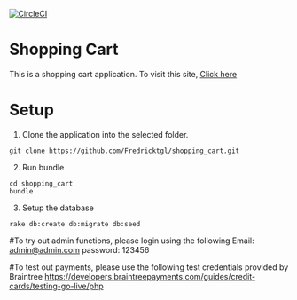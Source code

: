 [![CircleCI](https://circleci.com/gh/Fredricktgl/shopping_cart/tree/master.svg?style=svg)](https://circleci.com/gh/Fredricktgl/shopping_cart/tree/master)

# Shopping Cart

This is a shopping cart application. To visit this site, [Click here](https://ac-shopping-cart.herokuapp.com)

# Setup

1. Clone the application into the selected folder.
```
git clone https://github.com/Fredricktgl/shopping_cart.git
```

2. Run bundle 
```
cd shopping_cart
bundle
```

3. Setup the database
```
rake db:create db:migrate db:seed
```
#To try out admin functions, please login using the following
Email: admin@admin.com
password: 123456

#To test out payments, please use the following test credentials provided by Braintree
https://developers.braintreepayments.com/guides/credit-cards/testing-go-live/php
